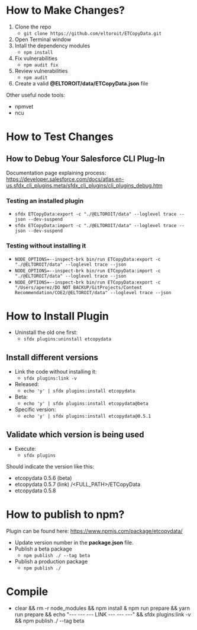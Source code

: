 # How to Make Changes?

1. Clone the repo
    - `git clone https://github.com/eltoroit/ETCopyData.git`
2. Open Terminal window
3. Intall the dependency modules
    - `npm install`
4. Fix vulnerabilities
    - `npm audit fix`
5. Review vulnerabilities
    - `npm audit`
6. Create a valid **@ELTOROIT/data/ETCopyData.json** file

Other useful node tools:

-   npmvet
-   ncu

# How to Test Changes

## How to Debug Your Salesforce CLI Plug-In

Documentation page explaining process:
https://developer.salesforce.com/docs/atlas.en-us.sfdx_cli_plugins.meta/sfdx_cli_plugins/cli_plugins_debug.htm

### Testing an installed plugin

-   `sfdx ETCopyData:export -c "./@ELTOROIT/data" --loglevel trace --json --dev-suspend`
-   `sfdx ETCopyData:import -c "./@ELTOROIT/data" --loglevel trace --json --dev-suspend`

### Testing without installing it

-   `NODE_OPTIONS=--inspect-brk bin/run ETCopyData:export -c "./@ELTOROIT/data" --loglevel trace --json`
-   `NODE_OPTIONS=--inspect-brk bin/run ETCopyData:import -c "./@ELTOROIT/data" --loglevel trace --json`
-   `NODE_OPTIONS=--inspect-brk bin/run ETCopyData:export -c "/Users/aperez/DO NOT BACKUP/GitProjects/Content Recommendation/COE2/@ELTOROIT/data" --loglevel trace --json`

# How to Install Plugin

-   Uninstall the old one first:
    -   `sfdx plugins:uninstall etcopydata`

## Install different versions

-   Link the code without installing it:
    -   `sfdx plugins:link -v`
-   Released:
    -   `echo 'y' | sfdx plugins:install etcopydata`
-   Beta:
    -   `echo 'y' | sfdx plugins:install etcopydata@beta`
-   Specific version:
    -   `echo 'y' | sfdx plugins:install etcopydata@0.5.1`

## Validate which version is being used

-   Execute:
    -   `sfdx plugins`

Should indicate the version like this:

-   etcopydata 0.5.6 (beta)
-   etcopydata 0.5.7 (link) /<FULL_PATH>/ETCopyData
-   etcopydata 0.5.8

# How to publish to npm?

Plugin can be found here: https://www.npmjs.com/package/etcopydata/

-   Update version number in the **package.json** file.
-   Publish a beta package
    -   `npm publish ./ --tag beta`
-   Publish a production package
    -   `npm publish ./`

# Compile

-   clear && rm -r node_modules && npm install & npm run prepare && yarn run prepare && echo "--- --- --- LINK --- --- ---" && sfdx plugins:link -v && npm publish ./ --tag beta
